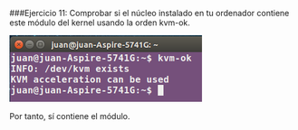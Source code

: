 ###Ejercicio 11: Comprobar si el núcleo instalado en tu ordenador contiene este módulo del kernel usando la orden kvm-ok.

![](ejercicio11.png)

Por tanto, sí contiene el módulo.